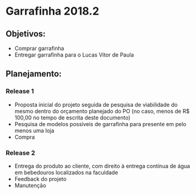 # Garrafinha 2018.2

## Objetivos:
 - Comprar garrafinha 
 - Entregar garrafinha para o Lucas Vitor de Paula
 
## Planejamento:
 ###  Release 1
 - Proposta inicial do projeto seguida de pesquisa de viabilidade do mesmo dentro do orçamento planejado do PO (no caso, menos de R$ 100,00 no tempo de escrita deste documento)
 - Pesquisa de modelos possíveis de garrafinha para presente em pelo menos uma loja
 - Compra 
 
 ### Release 2
 - Entrega do produto ao cliente, com direito à entrega contínua de água em bebedouros localizados na faculdade
 - Feedback do projeto
 - Manutenção
